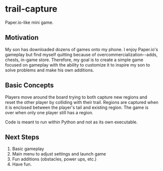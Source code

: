 # trail-capture
Paper.io-like mini game. 

## Motivation
My son has downloaded dozens of games onto my phone. I enjoy Paper.io's gameplay but find myself quitting because of overcommercialization--adds, chests, in-game store. Therefore, my goal is to create a simple game focused on gameplay with the ability to customize it to inspire my son to solve problems and make his own additions.

## Basic Concepts
Players move around the board trying to both capture new regions and reset the other player by colliding with their trail. Regions are captured when it is enclosed between the player's tail and existing region. The game is over when only one player still has a region.

Code is meant to run within Python and not as its own executable.

## Next Steps
1. Basic gameplay
2. Main menu to adjust settings and launch game
3. Fun additions (obstacles, power ups, etc.)
4. Have fun.
